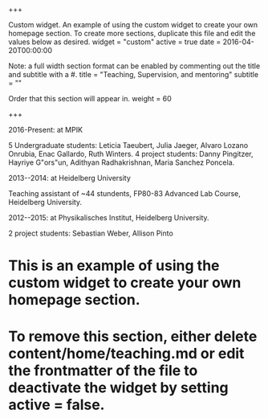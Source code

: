 +++

Custom widget.
An example of using the custom widget to create your own homepage section.
To create more sections, duplicate this file and edit the values below as desired.
widget = "custom" active = true date = 2016-04-20T00:00:00

Note: a full width section format can be enabled by commenting out the title and subtitle with a #.
title = "Teaching, Supervision, and mentoring" subtitle = ""

Order that this section will appear in.
weight = 60

+++

2016-Present: at MPIK

5 Undergraduate students: Leticia Taeubert, Julia Jaeger, Alvaro Lozano Onrubia, Enac Gallardo, Ruth Winters.
4 project students: Danny Pingitzer, Hayriye G\"ors\"un, Adithyan Radhakrishnan, Maria Sanchez Poncela.

2013--2014: at Heidelberg University

Teaching assistant of ~44 stundents, FP80-83 Advanced Lab Course, Heidelberg University.

2012--2015: at Physikalisches Institut, Heidelberg University.

2 project students: Sebastian Weber, Allison Pinto

# This is an example of using the custom widget to create your own homepage section.

# To remove this section, either delete content/home/teaching.md or edit the frontmatter of the file to deactivate the widget by setting active = false.